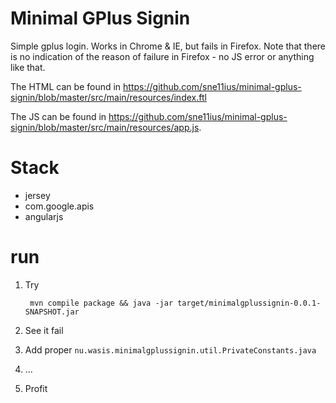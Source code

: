 Minimal GPlus Signin
====================

Simple gplus login. Works in Chrome & IE, but fails in Firefox.
Note that there is no indication of the reason of failure in Firefox - no JS error or anything like that.

The HTML can be found in https://github.com/sne11ius/minimal-gplus-signin/blob/master/src/main/resources/index.ftl

The JS can be found in https://github.com/sne11ius/minimal-gplus-signin/blob/master/src/main/resources/app.js.

Stack
=====
 - jersey
 - com.google.apis
 - angularjs

run
===
1. Try

        mvn compile package && java -jar target/minimalgplussignin-0.0.1-SNAPSHOT.jar
2. See it fail
3. Add proper `nu.wasis.minimalgplussignin.util.PrivateConstants.java`
4. ...
5. Profit
